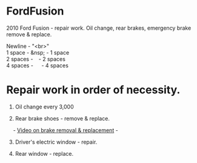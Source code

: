 # FordFusion
2010 Ford Fusion - repair work. Oil change, rear brakes, emergency brake remove &amp; replace.

Newline - "&lt;br&gt;"<br>
1 space  - &nsp; - 1 space<br>
2 spaces - &ensp; - 2 spaces<br>
4 spaces - &emsp; - 4 spaces<br>

# Repair work in order of necessity.
  1. Oil change every 3,000

  2. Rear brake shoes - remove & replace.

&emsp; - [Video on brake removal & replacement](https://www.youtube.com/watch?v=cikKzEFv_fs)
    - 
    

  3. Driver's electric window - repair.

  4. Rear window - replace.
